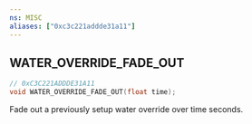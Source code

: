 ```yaml
---
ns: MISC
aliases: ["0xc3c221addde31a11"]
---
```

## WATER_OVERRIDE_FADE_OUT

```c
// 0xC3C221ADDDE31A11
void WATER_OVERRIDE_FADE_OUT(float time);
```

Fade out a previously setup water override over time seconds.

